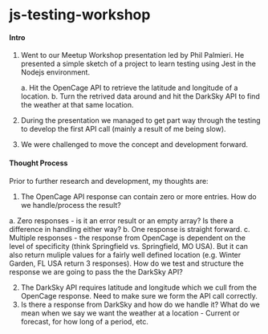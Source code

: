 # js-testing-workshop


#### Intro

1. Went to our Meetup Workshop presentation led by Phil Palmieri.  He presented a simple sketch of a project to learn testing using Jest in the Nodejs environment.

   a. Hit the OpenCage API to retrieve the latitude and longitude of a location.
   b. Turn the retrived data around and hit the DarkSky API to find the weather at that same location.

2. During the presentation we managed to get part way through the testing to develop the first API call (mainly a result of me being slow).
3. We were challenged to move the concept and development forward.

#### Thought Process

Prior to further research and development, my thoughts are:

1. The OpenCage API response can contain zero or more entries.  How do we handle/process the result?

a. Zero responses - is it an error result or an empty array?  Is there a difference in handling either way?
b. One response is straight forward.
c. Multiple responses - the response from OpenCage is dependent on the level of specificity (think Springfield vs. Springfield, MO USA).  But it can also return muliple values for a fairly well defined location (e.g. Winter Garden, FL USA return 3 responses).  How do we test and structure the response we are going to pass the the DarkSky API?

2. The DarkSky API requires latitude and longitude which we cull from the OpenCage response.  Need to make sure we form the API call correctly.
3. Is there a response from DarkSky and how do we handle it?  What do we mean when we say we want the weather at a location - Current or forecast, for how long of a period, etc.